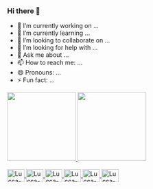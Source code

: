 ### Hi there 👋

- 🔭 I’m currently working on ...
- 🌱 I’m currently learning ...
- 👯 I’m looking to collaborate on ...
- 🤔 I’m looking for help with ...
- 💬 Ask me about ...
- 📫 How to reach me: ...
- 😄 Pronouns: ...
- ⚡ Fun fact: ...

<div>
  <a href="https://github.com/Lucca08">
  <img height="160em" src="https://github-readme-stats.vercel.app/api?username=Lucca08&show_icons=true&theme=dark&include_all_commits=true&count_private=true%22/%3E">
  <img height="160em" src="https://github-readme-stats.vercel.app/api/top-langs/?username=Lucca08&layout=compact&langs_count=7&theme=dark%22/%3E">
</div>
<div style="display: inline_block"><br>
<img align="center" alt="Lucca-Java" height="30" width="40" src="https://raw.githubusercontent.com/devicons/devicon/master/icons/java/java-original.svg%22%3E">
<img align="center" alt="Lucca-Js" height="30" width="40" src="https://raw.githubusercontent.com/devicons/devicon/master/icons/javascript/javascript-plain.svg%22%3E">
<img align="center" alt="Lucca-Python" height="30" width="40" src="https://raw.githubusercontent.com/devicons/devicon/master/icons/python/python-original.svg%22%3E">
<img align="center" alt="Lucca-HTML" height="30" width="40" src="https://raw.githubusercontent.com/devicons/devicon/master/icons/html5/html5-original.svg%22%3E">
<img align="center" alt="Lucca-CSS" height="30" width="40" src="https://raw.githubusercontent.com/devicons/devicon/master/icons/css3/css3-original.svg%22%3E">
<img align="center" alt="Lucca-C" height="30" width="40" src="https://raw.githubusercontent.com/devicons/devicon/master/icons/c/c-original.svg%22%3E">
</div>


